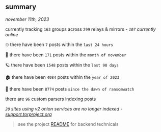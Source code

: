 
## summary
_november 11th, 2023_

currently tracking `163` groups across `299` relays & mirrors - _`107` currently online_

⏲ there have been `7` posts within the `last 24 hours`

🦈 there have been `171` posts within the `month of november`

🪐 there have been `1548` posts within the `last 90 days`

🏚 there have been `4084` posts within the `year of 2023`

🦕 there have been `8774` posts `since the dawn of ransomwatch`

there are `96` custom parsers indexing posts

_`20` sites using v2 onion services are no longer indexed - [support.torproject.org](https://support.torproject.org/onionservices/v2-deprecation/)_

> see the project [README](https://github.com/joshhighet/ransomwatch#ransomwatch--) for backend technicals
